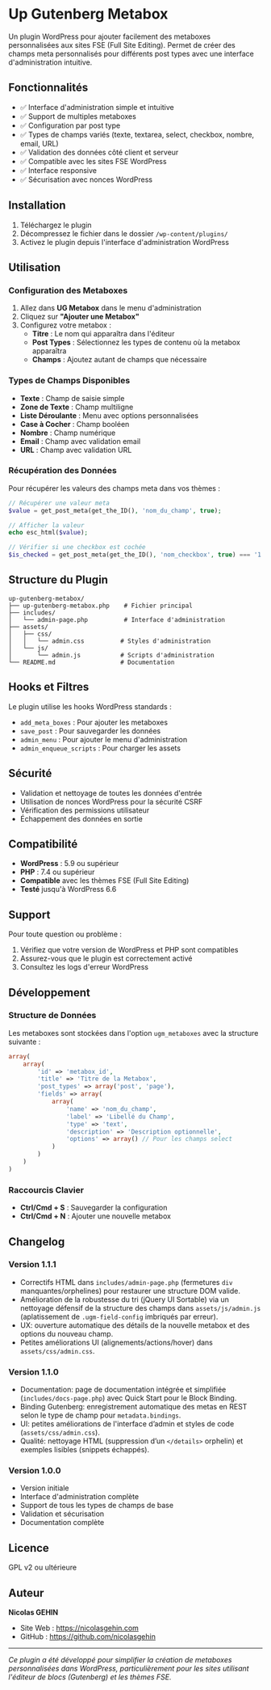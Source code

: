 # Up Gutenberg Metabox

Un plugin WordPress pour ajouter facilement des metaboxes personnalisées aux sites FSE (Full Site Editing). Permet de créer des champs meta personnalisés pour différents post types avec une interface d'administration intuitive.

## Fonctionnalités

- ✅ Interface d'administration simple et intuitive
- ✅ Support de multiples metaboxes
- ✅ Configuration par post type
- ✅ Types de champs variés (texte, textarea, select, checkbox, nombre, email, URL)
- ✅ Validation des données côté client et serveur
- ✅ Compatible avec les sites FSE WordPress
- ✅ Interface responsive
- ✅ Sécurisation avec nonces WordPress

## Installation

1. Téléchargez le plugin
2. Décompressez le fichier dans le dossier `/wp-content/plugins/`
3. Activez le plugin depuis l'interface d'administration WordPress

## Utilisation

### Configuration des Metaboxes

1. Allez dans **UG Metabox** dans le menu d'administration
2. Cliquez sur **"Ajouter une Metabox"**
3. Configurez votre metabox :
   - **Titre** : Le nom qui apparaîtra dans l'éditeur
   - **Post Types** : Sélectionnez les types de contenu où la metabox apparaîtra
   - **Champs** : Ajoutez autant de champs que nécessaire

### Types de Champs Disponibles

- **Texte** : Champ de saisie simple
- **Zone de Texte** : Champ multiligne
- **Liste Déroulante** : Menu avec options personnalisées
- **Case à Cocher** : Champ booléen
- **Nombre** : Champ numérique
- **Email** : Champ avec validation email
- **URL** : Champ avec validation URL

### Récupération des Données

Pour récupérer les valeurs des champs meta dans vos thèmes :

```php
// Récupérer une valeur meta
$value = get_post_meta(get_the_ID(), 'nom_du_champ', true);

// Afficher la valeur
echo esc_html($value);

// Vérifier si une checkbox est cochée
$is_checked = get_post_meta(get_the_ID(), 'nom_checkbox', true) === '1';
```

## Structure du Plugin

```
up-gutenberg-metabox/
├── up-gutenberg-metabox.php    # Fichier principal
├── includes/
│   └── admin-page.php          # Interface d'administration
├── assets/
│   ├── css/
│   │   └── admin.css          # Styles d'administration
│   └── js/
│       └── admin.js           # Scripts d'administration
└── README.md                  # Documentation
```

## Hooks et Filtres

Le plugin utilise les hooks WordPress standards :

- `add_meta_boxes` : Pour ajouter les metaboxes
- `save_post` : Pour sauvegarder les données
- `admin_menu` : Pour ajouter le menu d'administration
- `admin_enqueue_scripts` : Pour charger les assets

## Sécurité

- Validation et nettoyage de toutes les données d'entrée
- Utilisation de nonces WordPress pour la sécurité CSRF
- Vérification des permissions utilisateur
- Échappement des données en sortie

## Compatibilité

- **WordPress** : 5.9 ou supérieur
- **PHP** : 7.4 ou supérieur
- **Compatible** avec les thèmes FSE (Full Site Editing)
- **Testé** jusqu'à WordPress 6.6

## Support

Pour toute question ou problème :

1. Vérifiez que votre version de WordPress et PHP sont compatibles
2. Assurez-vous que le plugin est correctement activé
3. Consultez les logs d'erreur WordPress

## Développement

### Structure de Données

Les metaboxes sont stockées dans l'option `ugm_metaboxes` avec la structure suivante :

```php
array(
    array(
        'id' => 'metabox_id',
        'title' => 'Titre de la Metabox',
        'post_types' => array('post', 'page'),
        'fields' => array(
            array(
                'name' => 'nom_du_champ',
                'label' => 'Libellé du Champ',
                'type' => 'text',
                'description' => 'Description optionnelle',
                'options' => array() // Pour les champs select
            )
        )
    )
)
```

### Raccourcis Clavier

- **Ctrl/Cmd + S** : Sauvegarder la configuration
- **Ctrl/Cmd + N** : Ajouter une nouvelle metabox

## Changelog

### Version 1.1.1
- Correctifs HTML dans `includes/admin-page.php` (fermetures `div` manquantes/orphelines) pour restaurer une structure DOM valide.
- Amélioration de la robustesse du tri (jQuery UI Sortable) via un nettoyage défensif de la structure des champs dans `assets/js/admin.js` (aplatissement de `.ugm-field-config` imbriqués par erreur).
- UX: ouverture automatique des détails de la nouvelle metabox et des options du nouveau champ.
- Petites améliorations UI (alignements/actions/hover) dans `assets/css/admin.css`.

### Version 1.1.0
- Documentation: page de documentation intégrée et simplifiée (`includes/docs-page.php`) avec Quick Start pour le Block Binding.
- Binding Gutenberg: enregistrement automatique des metas en REST selon le type de champ pour `metadata.bindings`.
- UI: petites améliorations de l'interface d’admin et styles de code (`assets/css/admin.css`).
- Qualité: nettoyage HTML (suppression d’un `</details>` orphelin) et exemples lisibles (snippets échappés).

### Version 1.0.0
- Version initiale
- Interface d'administration complète
- Support de tous les types de champs de base
- Validation et sécurisation
- Documentation complète

## Licence

GPL v2 ou ultérieure

## Auteur

**Nicolas GEHIN**
- Site Web : https://nicolasgehin.com
- GitHub : https://github.com/nicolasgehin

---

*Ce plugin a été développé pour simplifier la création de metaboxes personnalisées dans WordPress, particulièrement pour les sites utilisant l'éditeur de blocs (Gutenberg) et les thèmes FSE.*
